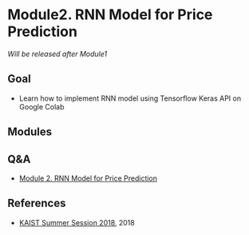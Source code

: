 # Module2. RNN Model for Price Prediction

*Will be released after Module1*

## Goal
- Learn how to implement RNN model using Tensorflow Keras API on Google Colab 

## Modules

## Q&A
- [Module 2. RNN Model for Price Prediction](../Q&A/Module2.md)

## References
- [KAIST Summer Session 2018](https://sites.google.com/view/kaist-mis-session2018), 2018
